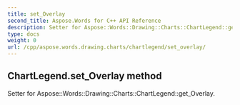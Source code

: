 ```yaml
---
title: set_Overlay
second_title: Aspose.Words for C++ API Reference
description: Setter for Aspose::Words::Drawing::Charts::ChartLegend::get_Overlay. 
type: docs
weight: 0
url: /cpp/aspose.words.drawing.charts/chartlegend/set_overlay/
---
```

## ChartLegend.set_Overlay method


Setter for Aspose::Words::Drawing::Charts::ChartLegend::get_Overlay. 

